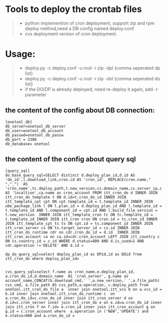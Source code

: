 Tools to deploy the crontab files
=======================================
>- python implemention of cron deployment, support zip and rpm deploy method,need a DB config named deploy.conf.
>- cvs deployment version of cron deployment.

Usage:
=========================================
>- deploy.py -c deploy.conf -u root -i zip -dpl {comma seperated dp list}
>- deploy.py -c deploy.conf -u root -i zip -dol {comma seperated do list}
>- if the DO/DP is already deployed, need re-deploy it again, add -r parameter


## the content of the config about DB connection:
```
[onetool_db]
db_server=onetool_db_server
db_user=onetool_db_account
db_passwd=onetool_db_passw
db_port = 3308
db_database= onetool
```

## the content of the config about query sql 
```
[query_sql]
do_base_query_sql=SELECT distinct d.deploy_plan_id,d.id AS 'do_id',l.download_link,cron.id AS 'cron_id', REPLACE(cron.name," ","_")  AS 'cron_name',tc.deploy_path,t.new_version,cs.domain_name,cs.server_ip,c.name AS 'localtion',ca.name as cron_account FROM itt_cron_do d INNER JOIN itt_cron_do_template t ON d.id=t.cron_do_id INNER JOIN itt_template_cpt cpt ON cpt.template_id = t.template_id INNER JOIN ube_package_link l ON l.plan_id = d.deploy_plan_id AND l.template_id = t.template_id AND l.component_id = cpt.id AND l.build_file_version = t.new_version  INNER JOIN itt_template_cron tc ON tc.template_id = t.template_id INNER JOIN itt_cron cron ON cron.id = tc.cron_id INNER JOIN itt_template_cpt_ts ts ON cpt.id = ts.component_id INNER JOIN itt_cron_server cs ON ts.target_server_id = cs.id INNER JOIN itt_cron_do_runtime cdr on cdr.cron_do_id = d.id  INNER JOIN itt_cron_account ca on ca.id=cdr.cron_account LEFT JOIN itt_country c ON cs.country_id = c.id WHERE d.status=800 AND d.is_used=1 AND  cdr.operation !='DELETE' AND d.id =

dp_do_query_sql=select deploy_plan_id as DPid,id as DOid from itt_cron_do where deploy_plan_id=


cvs_query_sql=select f.name as cron_name,e.deploy_plan_id, a.cron_do_id,d.domain_name  AS 'cron_server', g.name as account_name,CONCAT(b.download_cmd,' ',a.new_version,' ',a.file_path) cvs_cmd, a.file_path AS cvs_path,a.operation, c.deploy_path from onetool.itt_cron_do_file a  inner join onetool.itt_vcs b on a.vcs_id = b.id inner join onetool.itt_cron_do_runtime c  on a.cron_do_id=c.cron_do_id inner join itt_cron_server d on d.id=c.cron_server inner join itt_cron_do e on e.id=a.cron_do_id inner join itt_cron f on f.id= e.cron_id inner join itt_cron_account g on g.id = c.cron_account where  a.operation in ('NEW','UPDATE') and  e.status=900 and a.cron_do_id =
```
